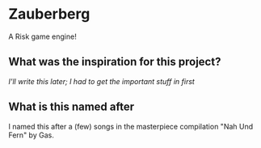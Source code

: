 
# Zauberberg
A Risk game engine!

## What was the inspiration for this project?
*I'll write this later; I had to get the important stuff in first*

## What is this named after
I named this after a (few) songs in the masterpiece compilation "Nah Und Fern" by Gas.